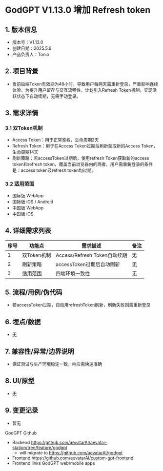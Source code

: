 # GodGPT V1.13.0 增加 Refresh token

## 1. 版本信息
- 版本号：V1.13.0
- 创建日期：2025.5.6
- 产品负责人：Tonio

## 2. 项目背景
- 当前后端Token有效期为48小时，导致用户每两天需重新登录，严重影响连续体验。为提升用户留存与交互流畅性，计划引入Refresh Token机制，实现活跃状态下自动续期，无需手动登录。

## 3. 需求详情
### 3.1 双Token机制
- Access Token：用于正常鉴权，生命周期2天
- Refresh Token：用于在Access Token过期后刷新获取新的Access Token，生命周期14天
- 刷新策略：若accessToken过期后，使用refresh Token获取新的access token和refresh token，覆盖当前浏览器内的两者。用户需重新登录的条件是：access token及refresh token均过期。

### 3.2 适用范围
- 国际版 WebApp
- 国际版 iOS / Android
- 中国版 WebApp
- 中国版 iOS

## 4. 详细需求列表
| 序号 | 功能点 | 需求描述 | 备注 |
|------|--------|----------|------|
| 1    | 双Token机制 | Access/Refresh Token自动续期 | 无 |
| 2    | 刷新策略 | accessToken过期后自动刷新 | 无 |
| 3    | 适用范围 | 四端环境一致性 | 无 |

## 5. 流程/用例/伪代码
- 若accessToken过期，自动用refreshToken刷新，刷新失败则需重新登录

## 6. 埋点/数据
- 无

## 7. 兼容性/异常/边界说明
- 保证测试与生产环境稳定一致，响应需快速准确

## 8. UI/原型
- 无

## 9. 变更记录
- 暂无

GodGPT Github 
- Backend https://github.com/aevatarAI/aevatar-station/tree/feature/godgpt
  - will migrate to https://github.com/aevatarAI/godgpt
- Frontend https://github.com/aevatarAI/custom-gpt-frontend
- Frontend links GodGPT web/mobile apps